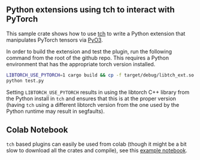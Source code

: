 ## Python extensions using tch to interact with PyTorch

This sample crate shows how to use
[tch](https://github.com/LaurentMazare/tch-rs) to write a Python extension
that manipulates PyTorch tensors via [PyO3](https://github.com/PyO3/pyo3).

In order to build the extension and test the plugin, run the following command
from the root of the github repo. This requires a Python environment that has
the appropriate torch version installed.

```bash
LIBTORCH_USE_PYTORCH=1 cargo build && cp -f target/debug/libtch_ext.so tch_ext.so
python test.py
```

Setting `LIBTORCH_USE_PYTORCH` results in using the libtorch C++ library from the
Python install in `tch` and ensures that this is at the proper version (having `tch`
using a different libtorch version from the one used by the Python runtime may result
in segfaults).

## Colab Notebook

`tch` based plugins can easily be used from colab (though it might be a bit slow
to download all the crates and compile), see this [example
notebook](https://colab.research.google.com/drive/1bXVQ2TaKABI4bBG9IL0QFkmvhhf8Tsyl?usp=sharing).
